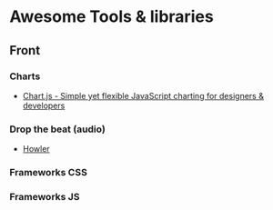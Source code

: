 # Awesome Tools & libraries

## Front

### Charts

- [Chart.js - Simple yet flexible JavaScript charting for designers & developers](http://www.chartjs.org/)

### Drop the beat (audio)

- [Howler](https://howlerjs.com/)

### Frameworks CSS

### Frameworks JS

